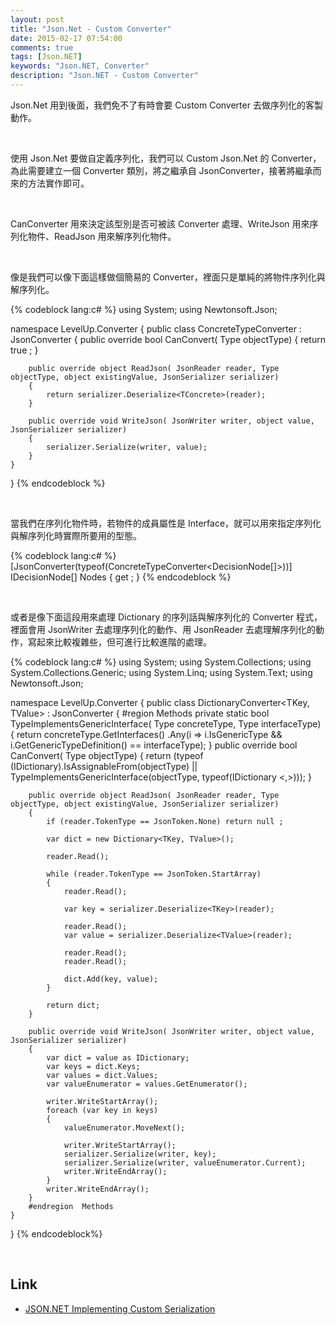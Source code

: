 ```yaml
---
layout: post
title: "Json.Net - Custom Converter"
date: 2015-02-17 07:54:00
comments: true
tags: [Json.NET]
keywords: "Json.NET, Converter"
description: "Json.NET - Custom Converter"
---
```


Json.Net 用到後面，我們免不了有時會要 Custom Converter 去做序列化的客製動作。  

<!-- More -->

<br/>


使用 Json.Net 要做自定義序列化，我們可以 Custom Json.Net 的 Converter，為此需要建立一個 Converter 類別，將之繼承自 JsonConverter，接著將繼承而來的方法實作即可。  

<br/>


CanConverter 用來決定該型別是否可被該 Converter 處理、WriteJson 用來序列化物件、ReadJson 用來解序列化物件。  

<br/>


像是我們可以像下面這樣做個簡易的 Converter，裡面只是單純的將物件序列化與解序列化。    

{% codeblock lang:c# %}
using System;
using Newtonsoft.Json;

namespace LevelUp.Converter
{
    public class ConcreteTypeConverter<TConcrete> : JsonConverter
    {
        public override bool CanConvert( Type objectType)
        {
            return true ;
        }

        public override object ReadJson( JsonReader reader, Type objectType, object existingValue, JsonSerializer serializer)
        {
            return serializer.Deserialize<TConcrete>(reader);
        }

        public override void WriteJson( JsonWriter writer, object value, JsonSerializer serializer)
        {
            serializer.Serialize(writer, value);
        }
    }
}
{% endcodeblock %}

<br/>


當我們在序列化物件時，若物件的成員屬性是 Interface，就可以用來指定序列化與解序列化時實際所要用的型態。  

{% codeblock lang:c# %}
[JsonConverter(typeof(ConcreteTypeConverter<DecisionNode[]>))]
IDecisionNode[] Nodes { get ; }
{% endcodeblock %}

<br/>


或者是像下面這段用來處理 Dictionary 的序列話與解序列化的 Converter 程式，裡面會用 JsonWriter 去處理序列化的動作、用 JsonReader 去處理解序列化的動作，寫起來比較複雜些，但可進行比較進階的處理。  

{% codeblock lang:c# %}
using System;
using System.Collections;
using System.Collections.Generic;
using System.Linq;
using System.Text;
using Newtonsoft.Json;

namespace LevelUp.Converter
{
    public class DictionaryConverter<TKey, TValue> : JsonConverter
    {
        #region  Methods
        private static bool TypeImplementsGenericInterface( Type concreteType, Type interfaceType)
        {
            return concreteType.GetInterfaces()
                   .Any(i => i.IsGenericType && i.GetGenericTypeDefinition() == interfaceType);
        }
        public override bool CanConvert( Type objectType)
        {
            return (typeof (IDictionary).IsAssignableFrom(objectType) ||
                    TypeImplementsGenericInterface(objectType, typeof(IDictionary <,>)));
        }

        public override object ReadJson( JsonReader reader, Type objectType, object existingValue, JsonSerializer serializer)
        {
            if (reader.TokenType == JsonToken.None) return null ;

            var dict = new Dictionary<TKey, TValue>();

            reader.Read();

            while (reader.TokenType == JsonToken.StartArray)
            {
                reader.Read();

                var key = serializer.Deserialize<TKey>(reader);

                reader.Read();
                var value = serializer.Deserialize<TValue>(reader);

                reader.Read();
                reader.Read();

                dict.Add(key, value);
            }

            return dict;
        }

        public override void WriteJson( JsonWriter writer, object value, JsonSerializer serializer)
        {
            var dict = value as IDictionary;
            var keys = dict.Keys;
            var values = dict.Values;
            var valueEnumerator = values.GetEnumerator();

            writer.WriteStartArray();
            foreach (var key in keys)
            {
                valueEnumerator.MoveNext();

                writer.WriteStartArray();
                serializer.Serialize(writer, key);
                serializer.Serialize(writer, valueEnumerator.Current);
                writer.WriteEndArray();
            }
            writer.WriteEndArray();
        }
        #endregion  Methods
    }
}
{% endcodeblock%}

<br/>


Link
----
* [JSON.NET Implementing Custom Serialization](http://blog.maskalik.com/asp-net/json-net-implement-custom-serialization/)
